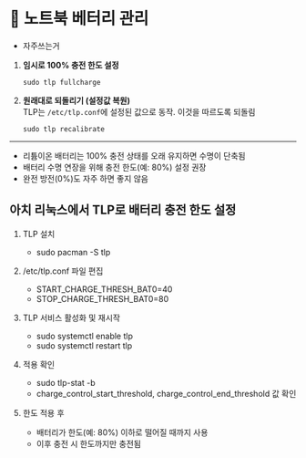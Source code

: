 # 󰏢 노트북 베터리 관리



- 자주쓰는거


1. **임시로 100% 충전 한도 설정**  
   ```
   sudo tlp fullcharge
   ```

2. **원래대로 되돌리기 (설정값 복원)**  
   TLP는 `/etc/tlp.conf`에 설정된 값으로 동작. 이것을 따르도록 되돌림
   ```
   sudo tlp recalibrate
   ```

---





- 리튬이온 배터리는 100% 충전 상태를 오래 유지하면 수명이 단축됨
- 배터리 수명 연장을 위해 충전 한도(예: 80%) 설정 권장
- 완전 방전(0%)도 자주 하면 좋지 않음

## 아치 리눅스에서 TLP로 배터리 충전 한도 설정

1. TLP 설치
    - sudo pacman -S tlp

2. /etc/tlp.conf 파일 편집
    - START_CHARGE_THRESH_BAT0=40
    - STOP_CHARGE_THRESH_BAT0=80

3. TLP 서비스 활성화 및 재시작
    - sudo systemctl enable tlp
    - sudo systemctl restart tlp

4. 적용 확인
    - sudo tlp-stat -b
    - charge_control_start_threshold, charge_control_end_threshold 값 확인

5. 한도 적용 후
    - 배터리가 한도(예: 80%) 이하로 떨어질 때까지 사용
    - 이후 충전 시 한도까지만 충전됨
